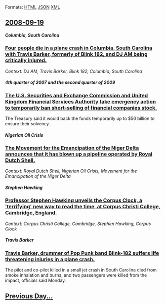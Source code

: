 
Formats: [HTML](2008/09/19/index.html)  [JSON](2008/09/19/index.json)  [XML](2008/09/19/index.xml)  

## [2008-09-19](/news/2008/09/19/index.md)

##### Columbia, South Carolina
### [ Four people die in a plane crash in Columbia, South Carolina with Travis Barker, formerly of Blink 182, and DJ AM being critically injured. ](/news/2008/09/19/four-people-die-in-a-plane-crash-in-columbia-south-carolina-with-travis-barker-formerly-of-blink-182-and-dj-am-being-critically-injured.md)
_Context: DJ AM, Travis Barker, Blink 182, Columbia, South Carolina_

##### 4th quarter of 2007 and the second quarter of 2009
### [ The U.S. Securities and Exchange Commission and United Kingdom Financial Services Authority take emergency action to temporarily ban short-selling of financial companies stock. ](/news/2008/09/19/the-u-s-securities-and-exchange-commission-and-united-kingdom-financial-services-authority-take-emergency-action-to-temporarily-ban-short.md)
The Treasury said it would back the funds temporarily up to $50 billion to ensure their solvency.

##### Nigerian Oil Crisis
### [ The Movement for the Emancipation of the Niger Delta announces that it has blown up a pipeline operated by Royal Dutch Shell. ](/news/2008/09/19/the-movement-for-the-emancipation-of-the-niger-delta-announces-that-it-has-blown-up-a-pipeline-operated-by-royal-dutch-shell.md)
_Context: Royal Dutch Shell, Nigerian Oil Crisis, Movement for the Emancipation of the Niger Delta_

##### Stephen Hawking
### [ Professor Stephen Hawking unveils the Corpus Clock, a 'terrifying' new way to read the time, at Corpus Christi College, Cambridge, England. ](/news/2008/09/19/professor-stephen-hawking-unveils-the-corpus-clock-a-terrifying-new-way-to-read-the-time-at-corpus-christi-college-cambridge-england.md)
_Context: Corpus Christi College, Cambridge, Stephen Hawking, Corpus Clock_

##### Travis Barker
### [ Travis Barker, drummer of Pop Punk band Blink-182 suffers life threatening injuries in a plane crash. ](/news/2008/09/19/travis-barker-drummer-of-pop-punk-band-blink-182-suffers-life-threatening-injuries-in-a-plane-crash.md)
The pilot and co-pilot killed in a small jet crash in South Carolina died from smoke inhalation and burns, and two passengers were killed from the impact, officials said Monday.

## [Previous Day...](/news/2008/09/18/index.md)

